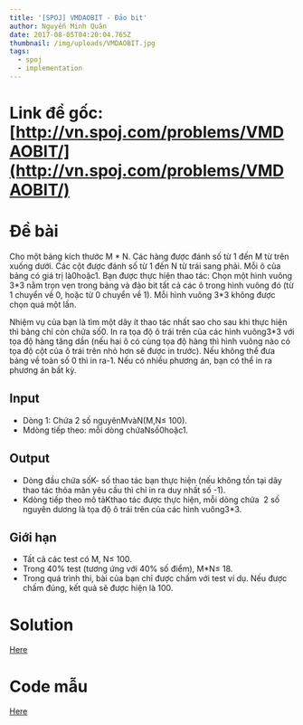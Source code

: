 ```yaml
---
title: '[SPOJ] VMDAOBIT - Đảo bit'
author: Nguyễn Minh Quân
date: 2017-08-05T04:20:04.765Z
thumbnail: /img/uploads/VMDAOBIT.jpg
tags:
  - spoj
  - implementation
---
```

# Link đề gốc: [http://vn.spoj.com/problems/VMDAOBIT/](http://vn.spoj.com/problems/VMDAOBIT/)

# Đề bài

Cho một bảng kích thước M \* N. Các hàng được đánh số từ 1 đến M từ trên xuống dưới. Các cột được đánh số từ 1 đến N từ trái sang phải. Mỗi ô của bảng có giá trị là0hoặc1. Bạn được thực hiện thao tác: Chọn một hình vuông 3\*3 nằm trọn vẹn trong bảng và đảo bit tất cả các ô trong hình vuông đó (từ 1 chuyển về 0, hoặc từ 0 chuyển về 1). Mỗi hình vuông 3\*3 không được chọn quá một lần.

Nhiệm vụ của bạn là tìm một dãy ít thao tác nhất sao cho sau khi thực hiện thì bảng chỉ còn chứa số0. In ra tọa độ ô trái trên của các hình vuông3\*3 với tọa độ hàng tăng dần (nếu hai ô có cùng tọa độ hàng thì hình vuông nào có tọa độ cột của ô trái trên nhỏ hơn sẽ được in trước). Nếu không thể đưa bảng về toàn số 0 thì in ra-1. Nếu có nhiều phương án, bạn có thể in ra phương án bất kỳ.

## Input

* Dòng 1: Chứa 2 số nguyênMvàN(M,N≤ 100).
* Mdòng tiếp theo: mỗi dòng chứaNsố0hoặc1.

## Output

* Dòng đầu chứa sốK- số thao tác bạn thực hiện (nếu không tồn tại dãy thao tác thỏa mãn yêu cầu thì chỉ in ra duy nhất số -1).
* Kdòng tiếp theo mô tảKthao tác được thực hiện, mỗi dòng chứa  2 số nguyên dương là tọa độ ô trái trên của các hình vuông3\*3.

## Giới hạn

* Tất cả các test có M, N≤ 100.
* Trong 40% test (tương ứng với 40% số điểm), M\*N≤ 18.
* Trong quá trình thi, bài của bạn chỉ được chấm với test ví dụ. Nếu được chấm đúng, kết quả sẽ được hiện là 100.

# Solution 

[Here](http://dataurbia.com/dmF)

# Code mẫu

[Here](http://dataurbia.com/dmd)

